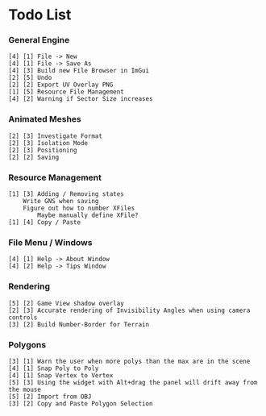 ﻿# Todo List

### General Engine

    [4] [1] File -> New
    [4] [1] File -> Save As
    [4] [3] Build new File Browser in ImGui
    [2] [5] Undo
    [2] [2] Export UV Overlay PNG 
    [1] [5] Resource File Management
    [4] [2] Warning if Sector Size increases

### Animated Meshes
    [2] [3] Investigate Format
    [2] [3] Isolation Mode
    [2] [3] Positioning
    [2] [2] Saving

### Resource Management
    [1] [3] Adding / Removing states
        Write GNS when saving
        Figure out how to number XFiles
            Maybe manually define XFile?
    [1] [4] Copy / Paste

### File Menu / Windows

    [4] [1] Help -> About Window
    [4] [2] Help -> Tips Window

### Rendering

    [5] [2] Game View shadow overlay
    [2] [3] Accurate rendering of Invisibility Angles when using camera controls
    [3] [2] Build Number-Border for Terrain

### Polygons

    [3] [1] Warn the user when more polys than the max are in the scene
    [4] [1] Snap Poly to Poly
    [4] [1] Snap Vertex to Vertex
    [5] [3] Using the widget with Alt+drag the panel will drift away from the mouse
    [5] [2] Import from OBJ
    [3] [2] Copy and Paste Polygon Selection 